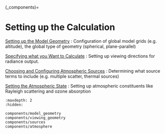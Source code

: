 (_components)=
# Setting up the Calculation


[Setting up the Model Geometry](components/model_geometry.md)
: Configuration of global model grids (e.g. altitude), the global type of geometry (spherical, plane-parallel)

[Specifying what you Want to Calculate](components/viewing_geometry.md)
: Setting up viewing directions for radiance output.

[Choosing and Configuring Atmospheric Sources](components/sources.md)
: Determining what source terms to include (e.g. multiple scatter, thermal sources)

[Setting the Atmospheric State](components/atmosphere.md)
: Setting up atmospheric constituents like Rayleigh scattering and ozone absorption



```{toctree}
:maxdepth: 2
:hidden:

components/model_geometry
components/viewing_geometry
components/sources
components/atmosphere
```
